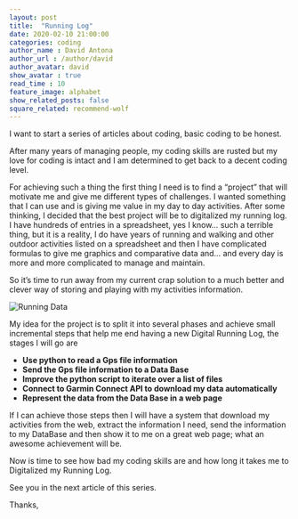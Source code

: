 ```yaml
---
layout: post
title:  "Running Log"
date: 2020-02-10 21:00:00
categories: coding
author_name : David Antona
author_url : /author/david
author_avatar: david
show_avatar : true
read_time : 10
feature_image: alphabet
show_related_posts: false
square_related: recommend-wolf
---
```


I want to start a series of articles about coding, basic coding to be honest.

After many years of managing people, my coding skills are rusted but my love for coding is intact and I am determined to get back to a decent coding level.

For achieving such a thing the first thing I need is to find a “project” that will motivate me and give me different types of challenges. I wanted something that I can use and is giving me value in my day to day activities. After some thinking, I decided that the best project will be to digitalized my running log. I have hundreds of entries in a spreadsheet, yes I know… such a terrible thing, but it is a reality, I do have years of running and walking and other outdoor activities listed on a spreadsheet and then I have complicated formulas to give me graphics and comparative data and… and every day is more and more complicated to manage and maintain.

So it’s time to run away from my current crap solution to a much better and clever way of storing and playing with my activities information.

![Running Data]({{site.url}}/{{site.baseurl}}img/post-assets/runData.png)

My idea for the project is to split it into several phases and achieve small incremental steps that help me end having a new Digital Running Log, the stages I will go are

* **Use python to read a Gps file information**
* **Send the Gps file information to a Data Base**
* **Improve the python script to iterate over a list of files**
* **Connect to Garmin Connect API to download my data automatically**
* **Represent the data from the Data Base in a web page**

If I can achieve those steps then I will have a system that download my activities from the web, extract the information I need, send the information to my DataBase and then show it to me on a great web page; what an awesome achievement will be.

Now is time to see how bad my coding skills are and how long it takes me to Digitalized my Running Log.

See you in the next article of this series.

Thanks,
